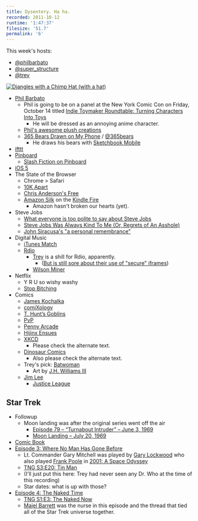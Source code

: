 ```yaml
---
title: Dysentery. Ha ha.
recorded: 2011-10-12
runtime: '1:47:37'
filesize: '51.7'
permalink: '6'
---
```


This week's hosts:

- [@philbarbato](https://twitter.com/philbarbato)
- [@super_structure](https://twitter.com/super_structure)
- [@trey](https://twitter.com/trey)

[![Djangles with a Chimp Hat (with a hat)](http://jawgrind.s3.amazonaws.com/Jawgrind-Episode-6.jpg)](http://instagr.am/p/P92WL/)

- [Phil Barbato](http://philbarbato.com/)
    - Phil is going to be on a panel at the New York Comic Con on Friday, October 14 titled [Indie Toymaker Roundtable: Turning Characters Into Toys](http://nycc11.mapyourshow.com/5_0/sessions/sessiondetails.cfm?ScheduledSessionID=1BA8)
        - He will be dressed as an annoying anime character.
    - [Phil's awesome plush creations](http://www.etsy.com/shop/philbarbato)
    - [365 Bears Drawn on My Phone](http://threesixtyfivebears.com/) / [@365bears](https://twitter.com/365bears)
        - He draws his bears with [Sketchbook Mobile](http://itunes.apple.com/us/app/sketchbook-mobile/id327375467?mt=8)
- [ifttt](http://ifttt.com/)
- [Pinboard](http://pinboard.in/)
    - [Slash Fiction on Pinboard](http://blog.pinboard.in/2011/10/the_fans_are_all_right/)
- [iOS 5](http://daringfireball.net/linked/2011/10/13/moren-ios-5)
- The State of the Browser
    - Chrome > Safari
    - [10K Apart](http://10k.aneventapart.com/)
    - [Chris Anderson's Free](http://www.amazon.com/dp/1401322905)
    - [Amazon Silk](http://amazon.com/silk) on the [Kindle Fire](http://www.amazon.com/gp/product/B0051VVOB2)
        - Amazon hasn't broken our hearts (yet).
- Steve Jobs
    - [What everyone is too polite to say about Steve Jobs](http://gawker.com/5847344/what-everyone-is-too-polite-to-say-about-steve-jobs)
    - [Steve Jobs Was Always Kind To Me (Or, Regrets of An Asshole)](http://thewirecutter.com/2011/10/steve-jobs-was-always-kind-to-me-or-regrets-of-an-asshole/)
    - [John Siracusa's "a personal remembrance"](http://arstechnica.com/staff/fatbits/2011/10/steve-jobs-a-personal-remembrance.ars)
- Digital Music
    - [iTunes Match](http://www.apple.com/icloud/features/)
    - [Rdio](http://rdio.com)
        - [Trey](http://www.rdio.com/people/trey/) is a shill for Rdio, apparently.
            - ([But is still sore about their use of "secure" iframes](http://trey.cc/post/674124584/website-security-anti-patterns))
        - [Wilson Miner](http://www.wilsonminer.com/)
- Netflix
    - Y R U so wishy washy
    - [Stop Bitching](http://mlkshk.com/p/879T)
- Comics
    - [James Kochalka](http://americanelf.com)
    - [comiXology](http://www.comixology.com/)
    - [T. Hunt’s Goblins](http://www.goblinscomic.com/)
    - [PvP](http://www.pvponline.com/)
    - [Penny Arcade](http://www.penny-arcade.com/)
    - [Hijinx Ensues](http://hijinksensue.com/)
    - [XKCD](http://xkcd.com/)
        - Please check the alternate text.
    - [Dinosaur Comics](http://www.qwantz.com/)
        - Also please check the alternate text.
    - Trey's pick: [Batwoman](http://www.comixology.com/sku/JUL110213/Batwoman-2011-1)
        - Art by [J.H. Williams III](http://www.jhwilliams3.com/)
    - [Jim Lee](http://en.wikipedia.org/wiki/Jim_Lee)
        - [Justice League](http://www.comixology.com/sku/JUL110187/Justice-League-1)

## Star Trek

- Followup
    - Moon landing was after the original series went off the air
        - [Episode 79 – “Turnabout Intruder” – June 3, 1969](http://en.wikipedia.org/wiki/List_of_Star_Trek:_The_Original_Series_episodes#ep79)
        - [Moon Landing – July 20, 1969](http://en.wikipedia.org/wiki/Moon_landing)
- [Comic Book](http://www.comixology.com/sku/JUL110308/Star-Trek-Ongoing-1)
- [Episode 3: Where No Man Has Gone Before](http://en.wikipedia.org/wiki/Where_No_Man_Has_Gone_Before)
    - Lt. Commander Gary Mitchell was played by [Gary Lockwood](http://en.wikipedia.org/wiki/Gary_Lockwood) who also played [Frank Poole](http://en.wikipedia.org/wiki/Frank_Poole) in [2001: A Space Odyssey](http://en.wikipedia.org/wiki/2001:_A_Space_Odyssey_(film))
    - [TNG S3:E20: Tin Man](http://en.wikipedia.org/wiki/Tin_Man_(Star_Trek:_The_Next_Generation))
    - (I'll just put this here: Trey had never seen any Dr. Who at the time of this recording)
    - Star dates: what is up with those?
- [Episode 4: The Naked Time](http://en.wikipedia.org/wiki/The_Naked_Time)
    - [TNG S1:E3: The Naked Now](http://en.wikipedia.org/wiki/The_Naked_Now)
    - [Majel Barrett](http://en.wikipedia.org/wiki/Majel_Barrett) was the nurse in this episode and the thread that tied all of the Star Trek universe together.
